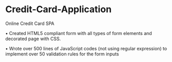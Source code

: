 # Credit-Card-Application
Online Credit Card SPA

• Created HTML5 compliant form with all types of form elements and decorated page with CSS.

• Wrote over 500 lines of JavaScript codes (not using regular expression) to implement over 50 validation rules for the form inputs
